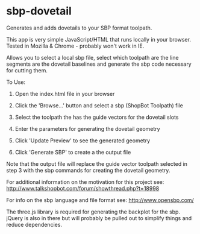 sbp-dovetail
============

Generates and adds dovetails to your SBP format toolpath.

This app is very simple JavaScript/HTML that runs locally in your browser. Tested in Mozilla & Chrome -
probably won't work in IE.

Allows you to select a local sbp file, select which toolpath are the line segments
are the dovetail baselines and generate the sbp code necessary for cutting them.

To Use:
1) Open the index.html file in your browser

2) Click the 'Browse...' button and select a sbp (ShopBot Toolpath) file

3) Select the toolpath the has the guide vectors for the dovetail slots

4) Enter the parameters for generating the dovetail geometry

5) Click 'Update Preview' to see the generated geometry

6) Click 'Generate SBP' to create a the output file

Note that the output file will replace the guide vector toolpath selected in step 3 with the sbp commands for creating
the dovetail geometry.

For additional information on the motivation for this project see:
   http://www.talkshopbot.com/forum/showthread.php?t=18998

For info on the sbp language and file format see:
  http://www.opensbp.com/

The three.js library is required for generating the backplot for the sbp.
jQuery is also in there but will probably be pulled out to simplify things and reduce dependencies.

